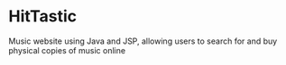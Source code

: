 # HitTastic
Music website using Java and JSP, allowing users to search for and buy physical copies of music online 
